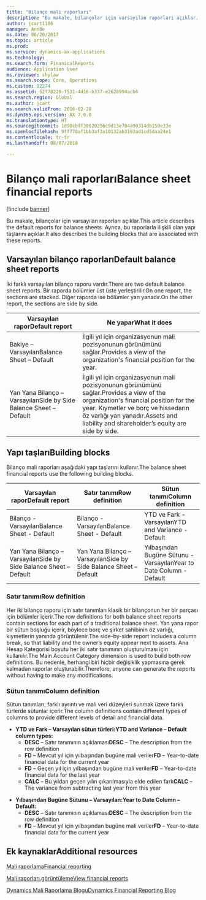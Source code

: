 ```yaml
---
title: "Bilanço mali raporları"
description: "Bu makale, bilançolar için varsayılan raporları açıklar. Ayrıca, bu raporlarla ilişkili olan yapı taşlarını açıklar."
author: jcart1106
manager: AnnBe
ms.date: 06/20/2017
ms.topic: article
ms.prod: 
ms.service: dynamics-ax-applications
ms.technology: 
ms.search.form: FinanicalReports
audience: Application User
ms.reviewer: shylaw
ms.search.scope: Core, Operations
ms.custom: 12274
ms.assetid: 52f78229-f531-4d16-b337-e2628994acb6
ms.search.region: Global
ms.author: jcart
ms.search.validFrom: 2016-02-28
ms.dyn365.ops.version: AX 7.0.0
ms.translationtype: HT
ms.sourcegitcommit: 1d98cbff30620256c9d13e7b4a90314db150e33e
ms.openlocfilehash: 9ff778af1bb3af3a10132ab3193ad1cd5daa24e1
ms.contentlocale: tr-tr
ms.lasthandoff: 08/07/2018

---
```


# <a name="balance-sheet-financial-reports"></a><span data-ttu-id="46ed6-104">Bilanço mali raporları</span><span class="sxs-lookup"><span data-stu-id="46ed6-104">Balance sheet financial reports</span></span>

[!include [banner](../includes/banner.md)]

<span data-ttu-id="46ed6-105">Bu makale, bilançolar için varsayılan raporları açıklar.</span><span class="sxs-lookup"><span data-stu-id="46ed6-105">This article describes the default reports for balance sheets.</span></span> <span data-ttu-id="46ed6-106">Ayrıca, bu raporlarla ilişkili olan yapı taşlarını açıklar.</span><span class="sxs-lookup"><span data-stu-id="46ed6-106">It also describes the building blocks that are associated with these reports.</span></span> 

<a name="default-balance-sheet-reports"></a><span data-ttu-id="46ed6-107">Varsayılan bilanço raporları</span><span class="sxs-lookup"><span data-stu-id="46ed6-107">Default balance sheet reports</span></span>
-----------------------------

<span data-ttu-id="46ed6-108">İki farklı varsayılan bilanço raporu vardır.</span><span class="sxs-lookup"><span data-stu-id="46ed6-108">There are two default balance sheet reports.</span></span> <span data-ttu-id="46ed6-109">Bir raporda bölümler üst üste yerleştirilir.</span><span class="sxs-lookup"><span data-stu-id="46ed6-109">On one report, the sections are stacked.</span></span> <span data-ttu-id="46ed6-110">Diğer raporda ise bölümler yan yanadır.</span><span class="sxs-lookup"><span data-stu-id="46ed6-110">On the other report, the sections are side by side.</span></span>

| <span data-ttu-id="46ed6-111">Varsayılan rapor</span><span class="sxs-lookup"><span data-stu-id="46ed6-111">Default report</span></span>                       | <span data-ttu-id="46ed6-112">Ne yapar</span><span class="sxs-lookup"><span data-stu-id="46ed6-112">What it does</span></span>                                                                                                                           |
|--------------------------------------|----------------------------------------------------------------------------------------------------------------------------------------|
| <span data-ttu-id="46ed6-113">Bakiye – Varsayılan</span><span class="sxs-lookup"><span data-stu-id="46ed6-113">Balance Sheet – Default</span></span>              | <span data-ttu-id="46ed6-114">İlgili yıl için organizasyonun mali pozisyonunun görünümünü sağlar.</span><span class="sxs-lookup"><span data-stu-id="46ed6-114">Provides a view of the organization's financial position for the year.</span></span>                                                                 |
| <span data-ttu-id="46ed6-115">Yan Yana Bilanço – Varsayılan</span><span class="sxs-lookup"><span data-stu-id="46ed6-115">Side by Side Balance Sheet – Default</span></span> | <span data-ttu-id="46ed6-116">İlgili yıl için organizasyonun mali pozisyonunun görünümünü sağlar.</span><span class="sxs-lookup"><span data-stu-id="46ed6-116">Provides a view of the organization's financial position for the year.</span></span> <span data-ttu-id="46ed6-117">Kıymetler ve borç ve hissedarın öz varlığı yan yanadır.</span><span class="sxs-lookup"><span data-stu-id="46ed6-117">Assets and liability and shareholder’s equity are side by side.</span></span> |

## <a name="building-blocks"></a><span data-ttu-id="46ed6-118">Yapı taşları</span><span class="sxs-lookup"><span data-stu-id="46ed6-118">Building blocks</span></span>
<span data-ttu-id="46ed6-119">Bilanço mali raporları aşağıdaki yapı taşlarını kullanır.</span><span class="sxs-lookup"><span data-stu-id="46ed6-119">The balance sheet financial reports use the following building blocks.</span></span>

| <span data-ttu-id="46ed6-120">Varsayılan rapor</span><span class="sxs-lookup"><span data-stu-id="46ed6-120">Default report</span></span>                       | <span data-ttu-id="46ed6-121">Satır tanımı</span><span class="sxs-lookup"><span data-stu-id="46ed6-121">Row definition</span></span>                       | <span data-ttu-id="46ed6-122">Sütun tanımı</span><span class="sxs-lookup"><span data-stu-id="46ed6-122">Column definition</span></span>             |
|--------------------------------------|--------------------------------------|-------------------------------|
| <span data-ttu-id="46ed6-123">Bilanço - Varsayılan</span><span class="sxs-lookup"><span data-stu-id="46ed6-123">Balance Sheet - Default</span></span>              | <span data-ttu-id="46ed6-124">Bilanço - Varsayılan</span><span class="sxs-lookup"><span data-stu-id="46ed6-124">Balance Sheet - Default</span></span>              | <span data-ttu-id="46ed6-125">YTD ve Fark - Varsayılan</span><span class="sxs-lookup"><span data-stu-id="46ed6-125">YTD and Variance - Default</span></span>    |
| <span data-ttu-id="46ed6-126">Yan Yana Bilanço – Varsayılan</span><span class="sxs-lookup"><span data-stu-id="46ed6-126">Side by Side Balance Sheet – Default</span></span> | <span data-ttu-id="46ed6-127">Yan Yana Bilanço – Varsayılan</span><span class="sxs-lookup"><span data-stu-id="46ed6-127">Side by Side Balance Sheet – Default</span></span> | <span data-ttu-id="46ed6-128">Yılbaşından Bugüne Sütunu - Varsayılan</span><span class="sxs-lookup"><span data-stu-id="46ed6-128">Year to Date Column - Default</span></span> |

### <a name="row-definition"></a><span data-ttu-id="46ed6-129">Satır tanımı</span><span class="sxs-lookup"><span data-stu-id="46ed6-129">Row definition</span></span>

<span data-ttu-id="46ed6-130">Her iki bilanço raporu için satır tanımları klasik bir bilançonun her bir parçası için bölümler içerir.</span><span class="sxs-lookup"><span data-stu-id="46ed6-130">The row definitions for both balance sheet reports contain sections for each part of a traditional balance sheet.</span></span> <span data-ttu-id="46ed6-131">Yan yana rapor bir sütun boşluğu içerir, böylece borç ve şirket sahibinin öz varlığı, kıymetlerin yanında görüntülenir.</span><span class="sxs-lookup"><span data-stu-id="46ed6-131">The side-by-side report includes a column break, so that liability and the owner’s equity appear next to assets.</span></span> <span data-ttu-id="46ed6-132">Ana Hesap Kategorisi boyutu her iki satır tanımının oluşturulması için kullanılır.</span><span class="sxs-lookup"><span data-stu-id="46ed6-132">The Main Account Category dimension is used to build both row definitions.</span></span> <span data-ttu-id="46ed6-133">Bu nedenle, herhangi biri hiçbir değişiklik yapmasına gerek kalmadan raporlar oluşturabilir.</span><span class="sxs-lookup"><span data-stu-id="46ed6-133">Therefore, anyone can generate the reports without having to make any modifications.</span></span>

### <a name="column-definition"></a><span data-ttu-id="46ed6-134">Sütun tanımı</span><span class="sxs-lookup"><span data-stu-id="46ed6-134">Column definition</span></span>

<span data-ttu-id="46ed6-135">Sütun tanımları, farklı ayrıntı ve mali veri düzeyleri sunmak üzere farklı türlerde sütunlar içerir.</span><span class="sxs-lookup"><span data-stu-id="46ed6-135">The column definitions contain different types of columns to provide different levels of detail and financial data.</span></span>

-   <span data-ttu-id="46ed6-136">**YTD ve Fark – Varsayılan sütun türleri:**</span><span class="sxs-lookup"><span data-stu-id="46ed6-136">**YTD and Variance – Default column types:**</span></span>
    -   <span data-ttu-id="46ed6-137">**DESC** – Satır tanımının açıklaması</span><span class="sxs-lookup"><span data-stu-id="46ed6-137">**DESC** – The description from the row definition</span></span>
    -   <span data-ttu-id="46ed6-138">**FD** – Mevcut yıl için yılbaşından bugüne mali veriler</span><span class="sxs-lookup"><span data-stu-id="46ed6-138">**FD** – Year-to-date financial data for the current year</span></span>
    -   <span data-ttu-id="46ed6-139">**FD** – Geçen yıl için yılbaşından bugüne mali veriler</span><span class="sxs-lookup"><span data-stu-id="46ed6-139">**FD** – Year-to-date financial data for the last year</span></span>
    -   <span data-ttu-id="46ed6-140">**CALC** – Bu yıldan geçen yılın çıkarılmasıyla elde edilen fark</span><span class="sxs-lookup"><span data-stu-id="46ed6-140">**CALC** – The variance from subtracting last year from this year</span></span>

<!-- -->

-   <span data-ttu-id="46ed6-141">**Yılbaşından Bugüne Sütunu – Varsayılan:**</span><span class="sxs-lookup"><span data-stu-id="46ed6-141">**Year to Date Column – Default:**</span></span>
    -   <span data-ttu-id="46ed6-142">**DESC** – Satır tanımının açıklaması</span><span class="sxs-lookup"><span data-stu-id="46ed6-142">**DESC** – The description from the row definition</span></span>
    -   <span data-ttu-id="46ed6-143">**FD** – Mevcut yıl için yılbaşından bugüne mali veriler</span><span class="sxs-lookup"><span data-stu-id="46ed6-143">**FD** – Year-to-date financial data for the current year</span></span>



<a name="additional-resources"></a><span data-ttu-id="46ed6-144">Ek kaynaklar</span><span class="sxs-lookup"><span data-stu-id="46ed6-144">Additional resources</span></span>
--------

[<span data-ttu-id="46ed6-145">Mali raporlama</span><span class="sxs-lookup"><span data-stu-id="46ed6-145">Financial reporting</span></span>](financial-reporting-getting-started.md)

[<span data-ttu-id="46ed6-146">Mali raporları görüntüleme</span><span class="sxs-lookup"><span data-stu-id="46ed6-146">View financial reports</span></span>](view-financial-reports.md)

[<span data-ttu-id="46ed6-147">Dynamics Mali Raporlama Blogu</span><span class="sxs-lookup"><span data-stu-id="46ed6-147">Dynamics Financial Reporting Blog</span></span>](http://blogs.msdn.com/b/dynamics_financial_reporting/)




